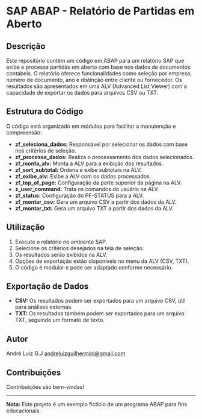 # SAP ABAP - Relatório de Partidas em Aberto

## Descrição
Este repositório contém um código em ABAP para um relatório SAP que exibe e processa partidas em aberto com base nos dados de documentos contábeis. O relatório oferece funcionalidades como seleção por empresa, número de documento, ano e distinção entre cliente ou fornecedor. Os resultados são apresentados em uma ALV (Advanced List Viewer) com a capacidade de exportar os dados para arquivos CSV ou TXT.

## Estrutura do Código
O código está organizado em módulos para facilitar a manutenção e compreensão:

- **zf_seleciona_dados:** Responsável por selecionar os dados com base nos critérios de seleção.
- **zf_processa_dados:** Realiza o processamento dos dados selecionados.
- **zf_monta_alv:** Monta a ALV para a exibição dos resultados.
- **zf_sort_subtotal:** Ordena e exibe subtotais na ALV.
- **zf_exibe_alv:** Exibe a ALV com os dados processados.
- **zf_top_of_page:** Configuração da parte superior da página na ALV.
- **z_user_command:** Trata os comandos do usuário na ALV.
- **zf_status:** Configuração do PF-STATUS para a ALV.
- **zf_montar_csv:** Gera um arquivo CSV a partir dos dados da ALV.
- **zf_montar_txt:** Gera um arquivo TXT a partir dos dados da ALV.

## Utilização
1. Execute o relatório no ambiente SAP.
2. Selecione os critérios desejados na tela de seleção.
3. Os resultados serão exibidos na ALV.
4. Opções de exportação estão disponíveis no menu da ALV (CSV, TXT).
5. O código é modular e pode ser adaptado conforme necessário.

## Exportação de Dados
- **CSV:** Os resultados podem ser exportados para um arquivo CSV, útil para análises externas.
- **TXT:** Os resultados também podem ser exportados para um arquivo TXT, seguindo um formato de texto.

## Autor
André Luiz G.J
andreluizguilhermini@gmail.com

## Contribuições

Contribuições são bem-vindas!

---

**Nota:** Este projeto é um exemplo fictício de um programa ABAP para fins educacionais.